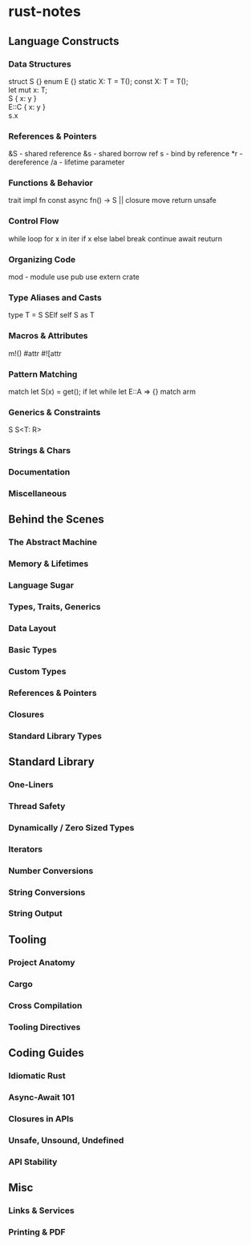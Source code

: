 # rust-notes

## Language Constructs

### Data Structures

struct S {}
enum E {}
static X: T = T();
const X: T = T();	
let mut x: T;	
S { x: y }	
E::C { x: y }	
s.x	

### References & Pointers
&S - shared reference 
&s	 - shared borrow
ref s	 - bind by reference
*r - dereference
/a - lifetime parameter

### Functions & Behavior
trait
impl
fn
const
async
fn() -> S
|| closure
move
return 
unsafe

### Control Flow
while
loop
for x in iter
if x else 
label 
break
continue await
reuturn

### Organizing Code
mod - module
use 
pub use
extern crate

### Type Aliases and Casts
type T = S
SElf
self
S as T

### Macros & Attributes
m!()
#attr 
#![attr

### Pattern Matching
match
let S(x) = get();
if let
while let
E::A => {} match arm


### Generics & Constraints
S<T>
S<T: R>
  
### Strings & Chars
### Documentation
### Miscellaneous

## Behind the Scenes

### The Abstract Machine
### Memory & Lifetimes
### Language Sugar
### Types, Traits, Generics

### Data Layout

### Basic Types
### Custom Types
### References & Pointers
### Closures
### Standard Library Types
 
## Standard Library

### One-Liners
### Thread Safety
### Dynamically / Zero Sized Types
### Iterators
### Number Conversions
### String Conversions
### String Output

## Tooling

### Project Anatomy
### Cargo
### Cross Compilation
### Tooling Directives

## Coding Guides

### Idiomatic Rust
### Async-Await 101
### Closures in APIs
### Unsafe, Unsound, Undefined
### API Stability

## Misc

### Links & Services
### Printing & PDF
